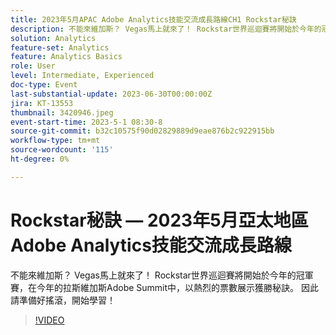 ```yaml
---
title: 2023年5月APAC Adobe Analytics技能交流成長路線CH1 Rockstar秘訣
description: 不能來維加斯？ Vegas馬上就來了！ Rockstar世界巡迴賽將開始於今年的冠軍賽，在今年的拉斯維加斯Adobe Summit中，以熱烈的票數展示獲勝秘訣。 因此請準備好搖滾，開始學習！
solution: Analytics
feature-set: Analytics
feature: Analytics Basics
role: User
level: Intermediate, Experienced
doc-type: Event
last-substantial-update: 2023-06-30T00:00:00Z
jira: KT-13553
thumbnail: 3420946.jpeg
event-start-time: 2023-5-1 08:30-8
source-git-commit: b32c10575f90d02829889d9eae876b2c922915bb
workflow-type: tm+mt
source-wordcount: '115'
ht-degree: 0%

---
```



# Rockstar秘訣 — 2023年5月亞太地區Adobe Analytics技能交流成長路線

不能來維加斯？ Vegas馬上就來了！ Rockstar世界巡迴賽將開始於今年的冠軍賽，在今年的拉斯維加斯Adobe Summit中，以熱烈的票數展示獲勝秘訣。 因此請準備好搖滾，開始學習！

>[!VIDEO](https://video.tv.adobe.com/v/3420946/?learn=on)
